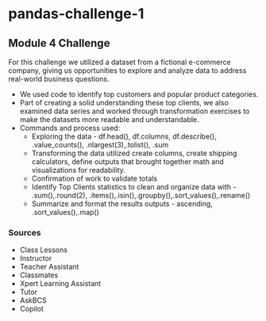 # pandas-challenge-1

## Module 4 Challenge

For this challenge we utilized a dataset from a fictional e-commerce company, giving us opportunities to explore and analyze data to address real-world business questions.

- We used code to identify top customers and popular product categories.
- Part of creating a solid understanding these top clients, we also examined data series and worked through transformation exercises to make the datasets more readable and understandable.
- Commands and process used:
  - Exploring the data - df.head(), df.columns, df.describe(), .value_counts(), .nlargest(3),.tolist(), .sum
  - Transforming the data utilized create columns, create shipping calculators, define outputs that brought together math and visualizations for readability.
  - Confirmation of work to validate totals
  - Identify Top Clients statistics to clean and organize data with - .sum(),.round(2), .items(),.isin(),.groupby(),.sort_values(),.rename()
  - Summarize and format the results outputs - ascending, .sort_values(),.map()

### Sources

- Class Lessons
- Instructor
- Teacher Assistant
- Classmates
- Xpert Learning Assistant
- Tutor
- AskBCS
- Copilot

